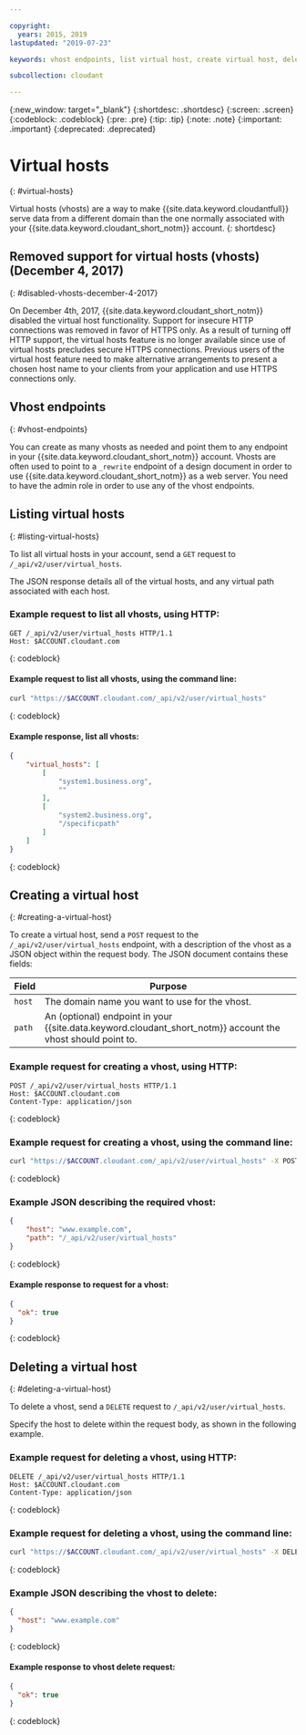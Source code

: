 ```yaml
---

copyright:
  years: 2015, 2019
lastupdated: "2019-07-23"

keywords: vhost endpoints, list virtual host, create virtual host, delete virtual host

subcollection: cloudant

---
```


{:new_window: target="_blank"}
{:shortdesc: .shortdesc}
{:screen: .screen}
{:codeblock: .codeblock}
{:pre: .pre}
{:tip: .tip}
{:note: .note}
{:important: .important}
{:deprecated: .deprecated}

<!-- Acrolinx: 2018-11-29 -->

# Virtual hosts
{: #virtual-hosts}

Virtual hosts (vhosts) are a way to make {{site.data.keyword.cloudantfull}} serve data from a different domain
than the one normally associated with your {{site.data.keyword.cloudant_short_notm}} account.
{: shortdesc}

## Removed support for virtual hosts (vhosts) (December 4, 2017)
{: #disabled-vhosts-december-4-2017}

On December 4th, 2017, {{site.data.keyword.cloudant_short_notm}} disabled the virtual host functionality. Support for insecure HTTP connections was removed in favor of HTTPS only. As a result of turning off HTTP support, the virtual hosts feature is no longer available since use of virtual hosts precludes secure HTTPS connections. Previous users of the virtual host feature need to make alternative arrangements to present a chosen host name to your clients from your application and use HTTPS connections only.

## Vhost endpoints
{: #vhost-endpoints}

You can create as many vhosts as needed
and point them to any endpoint in your {{site.data.keyword.cloudant_short_notm}} account.
Vhosts are often used to point to a `_rewrite` endpoint of a design document
in order to use {{site.data.keyword.cloudant_short_notm}} as a web server.
You need to have the admin role in order to use any of the vhost endpoints.

## Listing virtual hosts
{: #listing-virtual-hosts}

To list all virtual hosts in your account,
send a `GET` request to `/_api/v2/user/virtual_hosts`.

The JSON response details all of the virtual hosts,
and any virtual path associated with each host.

### Example request to list all vhosts, using HTTP:

```http
GET /_api/v2/user/virtual_hosts HTTP/1.1
Host: $ACCOUNT.cloudant.com
```
{: codeblock}

#### Example request to list all vhosts, using the command line:

```sh
curl "https://$ACCOUNT.cloudant.com/_api/v2/user/virtual_hosts"
```
{: codeblock}

#### Example response, list all vhosts:

```json
{
    "virtual_hosts": [
        [
            "system1.business.org", 
            ""
        ], 
        [
            "system2.business.org", 
            "/specificpath"
        ]
    ]
}
```
{: codeblock}

## Creating a virtual host
{: #creating-a-virtual-host}

To create a virtual host,
send a `POST` request to the `/_api/v2/user/virtual_hosts` endpoint,
with a description of the vhost as a JSON object within the request body.
The JSON document contains these fields:

Field  | Purpose
-------|--------
`host` | The domain name you want to use for the vhost.
`path` | An (optional) endpoint in your {{site.data.keyword.cloudant_short_notm}} account the vhost should point to.

### Example request for creating a vhost, using HTTP:

```http
POST /_api/v2/user/virtual_hosts HTTP/1.1
Host: $ACCOUNT.cloudant.com
Content-Type: application/json
```
{: codeblock}

### Example request for creating a vhost, using the command line:

```sh
curl "https://$ACCOUNT.cloudant.com/_api/v2/user/virtual_hosts" -X POST -d @vhost.json -H "Content-Type: application/json"
```
{: codeblock}

### Example JSON describing the required vhost:

```json
{
    "host": "www.example.com",
    "path": "/_api/v2/user/virtual_hosts"
}
```
{: codeblock}

#### Example response to request for a vhost:

```json
{
  "ok": true
}
```
{: codeblock}

## Deleting a virtual host
{: #deleting-a-virtual-host}

To delete a vhost,
send a `DELETE` request to `/_api/v2/user/virtual_hosts`.

Specify the host to delete within the request body,
as shown in the following example.

### Example request for deleting a vhost, using HTTP:

```http
DELETE /_api/v2/user/virtual_hosts HTTP/1.1
Host: $ACCOUNT.cloudant.com
Content-Type: application/json
```
{: codeblock}

### Example request for deleting a vhost, using the command line:

```sh
curl "https://$ACCOUNT.cloudant.com/_api/v2/user/virtual_hosts" -X DELETE -d @vhost.json -H "Content-Type: application/json"
```
{: codeblock}

### Example JSON describing the vhost to delete:

```json
{
  "host": "www.example.com"
}
```
{: codeblock}

#### Example response to vhost delete request:

```json
{
  "ok": true
}
```
{: codeblock}
